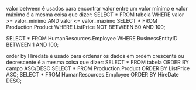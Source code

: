 valor  between é usados para encontrar valor entre  um valor mínimo e valor máximo
é a mesma coisa que dizer:
SELECT * FROM tabela WHERE valor >= valor_minimo AND valor <= valor_maximo
SELECT *
FROM Production.Product
WHERE ListPrice NOT BETWEEN 50 AND 100; 

SELECT *
FROM  HumanResources.Employee
WHERE BusinessEntityID BETWEEN 1 AND 100;

order by  Hiredate
é usado para ordenar os dados em ordem crescente ou decrescente
é a mesma coisa que dizer:
SELECT * FROM tabela ORDER BY campo ASC/DESC
SELECT *
FROM Production.Product
ORDER BY ListPrice ASC;
SELECT *
FROM HumanResources.Employee 
ORDER BY HireDate DESC;